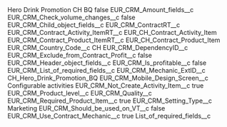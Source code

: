 <?xml version="1.0" encoding="UTF-8"?>
<CustomMetadata xmlns="http://soap.sforce.com/2006/04/metadata" xmlns:xsi="http://www.w3.org/2001/XMLSchema-instance" xmlns:xsd="http://www.w3.org/2001/XMLSchema">
    <label>Hero Drink Promotion CH BQ</label>
    <protected>false</protected>
    <values>
        <field>EUR_CRM_Amount_fields__c</field>
        <value xsi:nil="true"/>
    </values>
    <values>
        <field>EUR_CRM_Check_volume_changes__c</field>
        <value xsi:type="xsd:boolean">false</value>
    </values>
    <values>
        <field>EUR_CRM_Child_object_fields__c</field>
        <value xsi:nil="true"/>
    </values>
    <values>
        <field>EUR_CRM_ContractRT__c</field>
        <value xsi:nil="true"/>
    </values>
    <values>
        <field>EUR_CRM_Contract_Activity_ItemRT__c</field>
        <value xsi:type="xsd:string">EUR_CH_Contract_Activity_Item</value>
    </values>
    <values>
        <field>EUR_CRM_Contract_Product_ItemRT__c</field>
        <value xsi:type="xsd:string">EUR_CH_Contract_Product_Item</value>
    </values>
    <values>
        <field>EUR_CRM_Country_Code__c</field>
        <value xsi:type="xsd:string">CH</value>
    </values>
    <values>
        <field>EUR_CRM_DependencyID__c</field>
        <value xsi:nil="true"/>
    </values>
    <values>
        <field>EUR_CRM_Exclude_from_Contract_Profit__c</field>
        <value xsi:type="xsd:boolean">false</value>
    </values>
    <values>
        <field>EUR_CRM_Header_object_fields__c</field>
        <value xsi:nil="true"/>
    </values>
    <values>
        <field>EUR_CRM_Is_profitable__c</field>
        <value xsi:type="xsd:boolean">false</value>
    </values>
    <values>
        <field>EUR_CRM_List_of_required_fields__c</field>
        <value xsi:nil="true"/>
    </values>
    <values>
        <field>EUR_CRM_Mechanic_ExtID__c</field>
        <value xsi:type="xsd:string">CH_Hero_Drink_Promotion_BQ</value>
    </values>
    <values>
        <field>EUR_CRM_Mobile_Design_Screen__c</field>
        <value xsi:type="xsd:string">Configurable activities</value>
    </values>
    <values>
        <field>EUR_CRM_Not_Create_Activity_Item__c</field>
        <value xsi:type="xsd:boolean">true</value>
    </values>
    <values>
        <field>EUR_CRM_Product_level__c</field>
        <value xsi:type="xsd:string">EUR_CRM_Quality__c</value>
    </values>
    <values>
        <field>EUR_CRM_Required_Product_Item__c</field>
        <value xsi:type="xsd:boolean">true</value>
    </values>
    <values>
        <field>EUR_CRM_Setting_Type__c</field>
        <value xsi:type="xsd:string">Marketing</value>
    </values>
    <values>
        <field>EUR_CRM_Should_be_used_on_VT__c</field>
        <value xsi:type="xsd:boolean">false</value>
    </values>
    <values>
        <field>EUR_CRM_Use_Contract_Mechanic__c</field>
        <value xsi:type="xsd:boolean">true</value>
    </values>
    <values>
        <field>List_of_required_fields__c</field>
        <value xsi:nil="true"/>
    </values>
</CustomMetadata>
